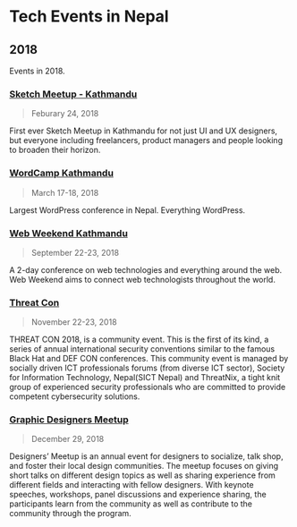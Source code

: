 # Tech Events in Nepal

## 2018

Events in 2018.

### [Sketch Meetup - Kathmandu](https://www.meetup.com/Sketch-Design-Kathmandu/events/245352848/)

> Feburary 24, 2018

First ever Sketch Meetup in Kathmandu for not just UI and UX designers, but everyone including freelancers, product managers and people looking to broaden their horizon.

### [WordCamp Kathmandu](https://2018.kathmandu.wordcamp.org/)

> March 17-18, 2018

Largest WordPress conference in Nepal. Everything WordPress.

### [Web Weekend Kathmandu](https://2018.wwktm.co)

> September 22-23, 2018

A 2-day conference on web technologies and everything around the web. Web Weekend aims to connect web technologists throughout the world.

### [Threat Con](https://2018.threatcon.io/)

> November 22-23, 2018

THREAT CON 2018, is a community event. This is the first of its kind, a series of annual international security conventions similar to the famous Black Hat and DEF CON conferences. This community event is managed by socially driven ICT professionals forums (from diverse ICT sector), Society for Information Technology, Nepal(SICT Nepal) and ThreatNix, a tight knit group of experienced security professionals who are committed to provide competent cybersecurity solutions.

### [Graphic Designers Meetup](https://gd977.com/)

> December 29, 2018

Designers’ Meetup is an annual event for designers to socialize, talk shop, and foster their local design communities. The meetup focuses on giving short talks on different design topics as well as sharing experience from different fields and interacting with fellow designers. With keynote speeches, workshops, panel discussions and experience sharing, the participants learn from the community as well as contribute to the community through the program. 
